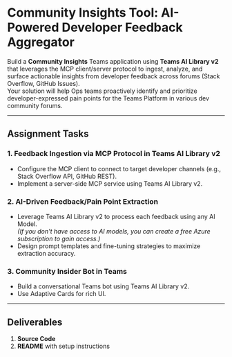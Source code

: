 # Community Insights Tool: AI-Powered Developer Feedback Aggregator

Build a **Community Insights** Teams application using **Teams AI Library v2** that leverages the MCP client/server protocol to ingest, analyze, and surface actionable insights from developer feedback across forums (Stack Overflow, GitHub Issues).  
Your solution will help Ops teams proactively identify and prioritize developer-expressed pain points for the Teams Platform in various dev community forums.

---

## Assignment Tasks

### 1. Feedback Ingestion via MCP Protocol in Teams AI Library v2

- Configure the MCP client to connect to target developer channels (e.g., Stack Overflow API, GitHub REST).
- Implement a server-side MCP service using Teams AI Library v2.

### 2. AI-Driven Feedback/Pain Point Extraction

- Leverage Teams AI Library v2 to process each feedback using any AI Model.  
  _(If you don't have access to AI models, you can create a free Azure subscription to gain access.)_
- Design prompt templates and fine-tuning strategies to maximize extraction accuracy.

### 3. Community Insider Bot in Teams

- Build a conversational Teams bot using Teams AI Library v2.
- Use Adaptive Cards for rich UI.

---

## Deliverables

1. **Source Code**
2. **README** with setup instructions